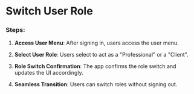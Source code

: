# Switch User Role

### Steps:

1. **Access User Menu**: After signing in, users access the user menu.

2. **Select User Role**: Users select to act as a "Professional" or a "Client".

3. **Role Switch Confirmation**: The app confirms the role switch and updates the UI accordingly.

4. **Seamless Transition**: Users can switch roles without signing out.